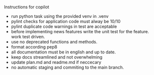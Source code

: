 Instructions for copilot

* run python task using the provided venv in .venv
* pylint checks for application code must alway be 10/10
* pylint duplicate code warnings in test are acceptable
* before implementing news features write the unit test for the feature. work test driven.
* use no deprecated functions and methods.
* format according pep8
* all documentation must be in english and up to date.
* keep docs streamlined and not overwhelming
* update plan.md and readme.md if neccecary
* no automatic staging and commiting to the main branch.
